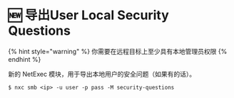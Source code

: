 # 🆕 导出User Local Security Questions

{% hint style="warning" %}
你需要在远程目标上至少具有本地管理员权限
{% endhint %}

新的 NetExec 模块，用于导出本地用户的安全问题（如果有的话）。

```
$ nxc smb <ip> -u user -p pass -M security-questions
```
